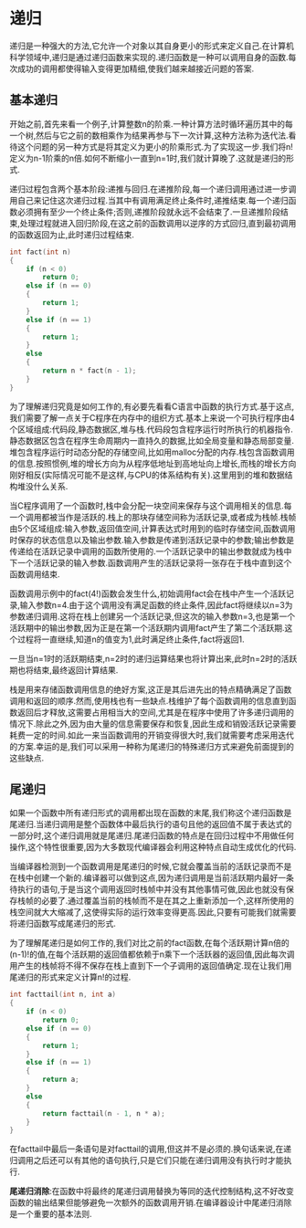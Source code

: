 # 递归

递归是一种强大的方法,它允许一个对象以其自身更小的形式来定义自己.在计算机科学领域中,递归是通过递归函数来实现的.递归函数是一种可以调用自身的函数.每次成功的调用都使得输入变得更加精细,使我们越来越接近问题的答案.

## 基本递归

开始之前,首先来看一个例子,计算整数n的阶乘.一种计算方法时循环遍历其中的每一个树,然后与它之前的数相乘作为结果再参与下一次计算,这种方法称为迭代法.看待这个问题的另一种方式是将其定义为更小的阶乘形式.为了实现这一步.我们将n!定义为n-1阶乘的n倍.如何不断缩小一直到n=1时,我们就计算晚了.这就是递归的形式.

递归过程包含两个基本阶段:递推与回归.在递推阶段,每一个递归调用通过进一步调用自己来记住这次递归过程.当其中有调用满足终止条件时,递推结束.每一个递归函数必须拥有至少一个终止条件;否则,递推阶段就永远不会结束了.一旦递推阶段结束,处理过程就进入回归阶段,在这之前的函数调用以逆序的方式回归,直到最初调用的函数返回为止,此时递归过程结束.

```c
int fact(int n)
{
    if (n < 0)
        return 0;
    else if (n == 0)
    {
        return 1;
    }
    else if (n == 1)
    {
        return 1;
    }
    else
    {
        return n * fact(n - 1);
    }
}
```

为了理解递归究竟是如何工作的,有必要先看看C语言中函数的执行方式.基于这点,我们需要了解一点关于C程序在内存中的组织方式.基本上来说一个可执行程序由4个区域组成:代码段,静态数据区,堆与栈.代码段包含程序运行时所执行的机器指令.静态数据区包含在程序生命周期内一直持久的数据,比如全局变量和静态局部变量.堆包含程序运行时动态分配的存储空间,比如用malloc分配的内存.栈包含函数调用的信息.按照惯例,堆的增长方向为从程序低地址到高地址向上增长,而栈的增长方向刚好相反(实际情况可能不是这样,与CPU的体系结构有关).这里用到的堆和数据结构堆没什么关系.

当C程序调用了一个函数时,栈中会分配一块空间来保存与这个调用相关的信息.每一个调用都被当作是活跃的.栈上的那块存储空间称为活跃记录,或者成为栈帧.栈帧由5个区域组成:输入参数,返回值空间,计算表达式时用到的临时存储空间,函数调用时保存的状态信息以及输出参数.输入参数是传递到活跃记录中的参数;输出参数是传递给在活跃记录中调用的函数所使用的.一个活跃记录中的输出参数就成为栈中下一个活跃记录的输入参数.函数调用产生的活跃记录将一张存在于栈中直到这个函数调用结束.

函数调用示例中的fact(4!)函数会发生什么,初始调用fact会在栈中产生一个活跃记录,输入参数n=4.由于这个调用没有满足函数的终止条件,因此fact将继续以n=3为参数递归调用.这将在栈上创建另一个活跃记录,但这次的输入参数n=3,也是第一个活跃期中的输出参数,因为正是在第一个活跃期内调用fact产生了第二个活跃期.这个过程将一直继续,知道n的值变为1,此时满足终止条件,fact将返回1.

一旦当n=1时的活跃期结束,n=2时的递归运算结果也将计算出来,此时n=2时的活跃期也将结束,最终返回计算结果.

栈是用来存储函数调用信息的绝好方案,这正是其后进先出的特点精确满足了函数调用和返回的顺序.然而,使用栈也有一些缺点.栈维护了每个函数调用的信息直到函数返回后才释放,这需要占用相当大的空间,尤其是在程序中使用了许多递归调用的情况下.除此之外,因为由大量的信息需要保存和恢复,因此生成和销毁活跃记录需要耗费一定的时间.如此一来当函数调用的开销变得很大时,我们就需要考虑采用迭代的方案.幸运的是,我们可以采用一种称为尾递归的特殊递归方式来避免前面提到的这些缺点.

## 尾递归

如果一个函数中所有递归形式的调用都出现在函数的末尾,我们称这个递归函数是尾递归.当递归调用是整个函数体中最后执行的语句且他的返回值不属于表达式的一部分时,这个递归调用就是尾递归.尾递归函数的特点是在回归过程中不用做任何操作,这个特性很重要,因为大多数现代编译器会利用这种特点自动生成优化的代码.

当编译器检测到一个函数调用是尾递归的时候,它就会覆盖当前的活跃记录而不是在栈中创建一个新的.编译器可以做到这点,因为递归调用是当前活跃期内最好一条待执行的语句,于是当这个调用返回时栈帧中并没有其他事情可做,因此也就没有保存栈帧的必要了.通过覆盖当前的栈帧而不是在其之上重新添加一个,这样所使用的栈空间就大大缩减了,这使得实际的运行效率变得更高.因此,只要有可能我们就需要将递归函数写成尾递归的形式.

为了理解尾递归是如何工作的,我们对比之前的fact函数,在每个活跃期计算n倍的(n-1)!的值,在每个活跃期的返回值都依赖于n乘下一个活跃器的返回值,因此每次调用产生的栈帧将不得不保存在栈上直到下一个子调用的返回值确定.现在让我们用尾递归的形式来定义计算n!的过程.

```c
int facttail(int n, int a)
{
    if (n < 0)
        return 0;
    else if (n == 0)
    {
        return 1;
    }
    else if (n == 1)
    {
        return a;
    }
    else
    {
        return facttail(n - 1, n * a);
    }
}
```

在facttail中最后一条语句是对facttail的调用,但这并不是必须的.换句话来说,在递归调用之后还可以有其他的语句执行,只是它们只能在递归调用没有执行时才能执行.

**尾递归消除**:在函数中将最终的尾递归调用替换为等同的迭代控制结构,这不好改变函数的输出结果但能够避免一次额外的函数调用开销.在编译器设计中尾递归消除是一个重要的基本法则.
